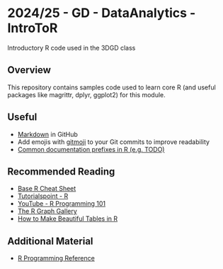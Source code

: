 # 2024/25 - GD - DataAnalytics - IntroToR
Introductory R code used in the 3DGD class

## Overview 
This repository contains samples code used to learn core R (and useful packages like magrittr, dplyr, ggplot2) for this module.

## Useful 
- [Markdown](https://docs.github.com/en/enterprise-cloud@latest/get-started/writing-on-github/getting-started-with-writing-and-formatting-on-github/basic-writing-and-formatting-syntax) in GitHub
- Add emojis with [gitmoji](https://gitmoji.dev/) to your Git commits to improve readability
- [Common documentation prefixes in R (e.g. TODO)](https://github.com/dokato/todor)

## Recommended Reading
- [Base R Cheat Sheet ](https://iqss.github.io/dss-workshops/R/Rintro/base-r-cheat-sheet.pdf)
- [Tutorialspoint - R](https://www.tutorialspoint.com/r/index.htm)
- [YouTube - R Programming 101](https://www.youtube.com/@RProgramming101)
- [The R Graph Gallery](https://r-graph-gallery.com/)
- [How to Make Beautiful Tables in R](https://rfortherestofus.com/2019/11/how-to-make-beautiful-tables-in-r)

## Additional Material
- [R Programming Reference](https://rpubs.com/uwaterloodatateam/r-programming-reference)



